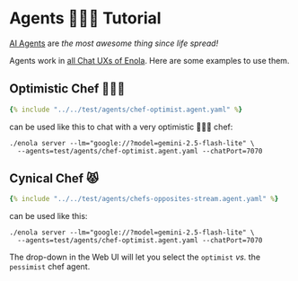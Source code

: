 <!--
    SPDX-License-Identifier: Apache-2.0

    Copyright 2025 The Enola <https://enola.dev> Authors

    Licensed under the Apache License, Version 2.0 (the "License");
    you may not use this file except in compliance with the License.
    You may obtain a copy of the License at

        https://www.apache.org/licenses/LICENSE-2.0

    Unless required by applicable law or agreed to in writing, software
    distributed under the License is distributed on an "AS IS" BASIS,
    WITHOUT WARRANTIES OR CONDITIONS OF ANY KIND, either express or implied.
    See the License for the specific language governing permissions and
    limitations under the License.
-->

# Agents 🕵🏾‍♀️ Tutorial

[AI Agents](../concepts/agent.md) are _the most awesome thing since life spread!_

Agents work in [all Chat UXs of Enola](chat.md). Here are some examples to use them.

<!-- TODO Implement Secret by EnvVar, then replace ./enola with container,
     and use a new builtin: URL scheme instead of local file or test/agents with http://github.com ... raw ... -->

## Optimistic Chef 👨🏽‍🍳

```yaml
{% include "../../test/agents/chef-optimist.agent.yaml" %}
```

can be used like this to chat with a very optimistic 👨🏽‍🍳 chef:

    ./enola server --lm="google://?model=gemini-2.5-flash-lite" \
      --agents=test/agents/chef-optimist.agent.yaml --chatPort=7070

## Cynical Chef 😾

```yaml
{% include "../../test/agents/chefs-opposites-stream.agent.yaml" %}
```

can be used like this:

    ./enola server --lm="google://?model=gemini-2.5-flash-lite" \
      --agents=test/agents/chef-optimist.agent.yaml --chatPort=7070

The drop-down in the Web UI will let you select the `optimist` _vs._ the `pessimist` chef agent.
